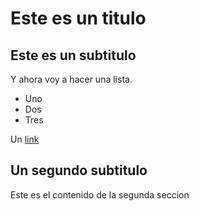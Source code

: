# Este es un titulo
## Este es un subtitulo
Y ahora voy a hacer una lista.
- Uno
- Dos
- Tres

Un [link](https://localhost.com/)

## Un segundo subtitulo
Este es el contenido de la segunda seccion
